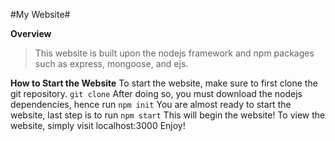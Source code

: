 #My Website#

**Overview**
> This website is built upon the nodejs framework and npm packages such as express, mongoose, and ejs.

**How to Start the Website**
To start the website, make sure to first clone the git repository.
`git clone`
After doing so, you must download the nodejs dependencies, hence run
`npm init`
You are almost ready to start the website, last step is to run
`npm start`
This will begin the website!
To view the website, simply visit localhost:3000
Enjoy!

